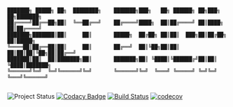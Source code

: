 ```

███████╗ █████╗ ██╗  ████████╗    ███████╗███╗   ██╗ ██████╗ ██╗███╗   ██╗███████╗
██╔════╝██╔══██╗██║  ╚══██╔══╝    ██╔════╝████╗  ██║██╔════╝ ██║████╗  ██║██╔════╝
███████╗███████║██║     ██║       █████╗  ██╔██╗ ██║██║  ███╗██║██╔██╗ ██║█████╗  
╚════██║██╔══██║██║     ██║       ██╔══╝  ██║╚██╗██║██║   ██║██║██║╚██╗██║██╔══╝  
███████║██║  ██║███████╗██║       ███████╗██║ ╚████║╚██████╔╝██║██║ ╚████║███████╗
╚══════╝╚═╝  ╚═╝╚══════╝╚═╝       ╚══════╝╚═╝  ╚═══╝ ╚═════╝ ╚═╝╚═╝  ╚═══╝╚══════╝
                                                                                  
```
![Project Status](https://img.shields.io/badge/status-in--development-red)
[![Codacy Badge](https://app.codacy.com/project/badge/Grade/277cf45423df4af7906d4c709d507778)](https://www.codacy.com/gh/sodium-project/salt/dashboard?utm_source=github.com&amp;utm_medium=referral&amp;utm_content=sodium-project/salt&amp;utm_campaign=Badge_Grade)
[![Build Status](https://github.com/sodium-project/salt/actions/workflows/build.yml/badge.svg)](https://github.com/sodium-project/salt/actions)
[![codecov](https://codecov.io/gh/sodium-project/salt/branch/master/graph/badge.svg?token=IRKYHBJ11V)](https://codecov.io/gh/sodium-project/salt)

